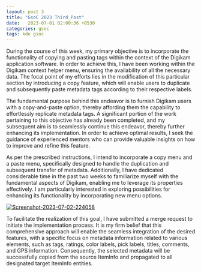 ```yaml
---
layout: post 3
title: "GsoC 2023 Third_Post"
date:   2023-07-01 02:00:36 +0530
categories: gsoc
tags: kde gsoc
---
```


During the course of this week, my primary objective is to incorporate the functionality of copying and pasting tags within the context of the Digikam application software.
In order to achieve this, I have been working within the Digikam context helper menu, ensuring the availability of all the necessary data. The focal point of my efforts lies
in the modification of this particular section by introducing a copy feature, which will enable users to duplicate and subsequently paste metadata tags according to their respective
labels.

The fundamental purpose behind this endeavor is to furnish Digikam users with a copy-and-paste option, thereby affording them the capability to effortlessly replicate metadata tags.
A significant portion of the work pertaining to this objective has already been completed, and my subsequent aim is to seamlessly continue this endeavor, thereby further enhancing its
implementation. In order to achieve optimal results, I seek the guidance of experienced mentors who can provide valuable insights on how to improve and refine this feature.

As per the prescribed instructions, I intend to incorporate a copy menu and a paste menu, specifically designed to handle the duplication and subsequent transfer of metadata.
Additionally, I have dedicated considerable time in the past two weeks to familiarize myself with the fundamental aspects of Digikam, enabling me to leverage its properties effectively.
I am particularly interested in exploring possibilities for enhancing its functionality by incorporating new menu options.


<a href="https://ibb.co/cXkYM2Y"><img src="https://i.ibb.co/S75fWVf/Screenshot-2023-07-02-224058.png" alt="Screenshot-2023-07-02-224058" border="0"></a>

To facilitate the realization of this goal, I have submitted a merge request to initiate the implementation process.
It is my firm belief that this comprehensive approach will enable the seamless integration of the desired features, with a specific focus on metadata information related to various elements,
such as tags, ratings, color labels, pick labels, titles, comments, and GPS information. Consequently, the selected metadata will be successfully copied from the source ItemInfo and propagated
to all designated target ItemInfo entities.
